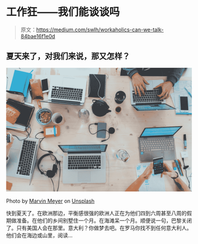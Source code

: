 # 工作狂——我们能谈谈吗

> 原文：<https://medium.com/swlh/workaholics-can-we-talk-84bae16f1e0d>

## 夏天来了，对我们来说，那又怎样？

![](img/977417ddc6b1a9d237ab351e14e0d637.png)

Photo by [Marvin Meyer](https://unsplash.com/@marvelous?utm_source=medium&utm_medium=referral) on [Unsplash](https://unsplash.com?utm_source=medium&utm_medium=referral)

快到夏天了。在欧洲那边，平衡感很强的欧洲人正在为他们四到六周甚至八周的假期做准备。在他们的乡间别墅住一个月。在海滩呆一个月。顺便说一句，巴黎关闭了。只有美国人会在那里。意大利？你做梦去吧。在罗马你找不到任何意大利人。他们会在海边或山里，阅读…